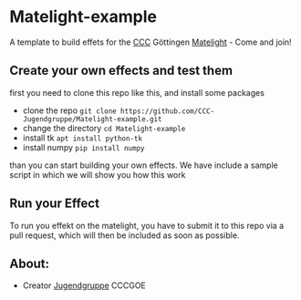 # Matelight-example
A template to build effets for the [CCC](https://wiki.cccgoe.de/wiki/Hauptseite) Göttingen [Matelight](https://matelight.cccgoe.de/) - Come and join!

## Create your own effects and test them
first you need to clone this repo like this, and install some packages
- clone the repo `git clone https://github.com/CCC-Jugendgruppe/Matelight-example.git`
- change the directory `cd Matelight-example`
- install tk `apt install python-tk`
- install numpy `pip install numpy`

than you can start building your own effects. We have include a sample script in which we will show you how this work

## Run your Effect
To run you effekt on the matelight, you have to submit it to this repo via a pull request, which will then be included as soon as possible.

## About:

- Creator  [Jugendgruppe](https://jugendgruppe.cccgoe.de/) CCCGOE

